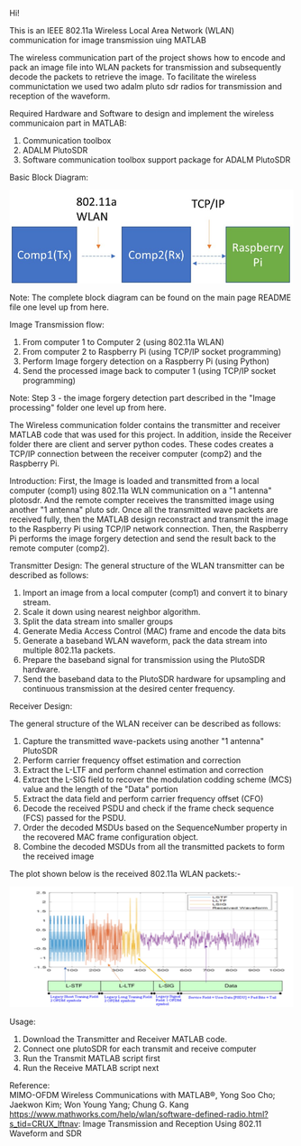 Hi!

This is an IEEE 802.11a Wireless Local Area Network (WLAN) communication for image transmission uing MATLAB

The wireless communication part of the project shows how to encode and pack an image file into WLAN packets for transmission 
and subsequently decode the packets to retrieve the image. To facilitate the wireless communictation we used two adalm pluto sdr radios for transmission 
and reception of the waveform.

Required Hardware and Software to design and implement the wireless communicaion part in MATLAB:
1. Communication toolbox
2. ADALM PlutoSDR 
3. Software communication toolbox support package for ADALM PlutoSDR


Basic Block Diagram:

![alt text](/Images/blocks.jpg)

Note: The complete block diagram can be found on the main page README file one level up from here.

Image Transmission flow:
1. From computer 1 to Computer 2 (using 802.11a WLAN)
2. From computer 2 to Raspberry Pi (using TCP/IP socket programming)
3. Perform Image forgery detection on a Raspberry Pi (using Python) 
4. Send the processed image back to computer 1 (using TCP/IP socket programming)

Note: Step 3 - the image forgery detection part described in the "Image processing" folder one level up from here. 
                

The Wireless communication folder contains the transmitter and receiver MATLAB code that was used for this project. 
In addition, inside the Receiver folder there are client and server python codes. These codes creates a TCP/IP connection between the receiver computer (comp2)
and the Raspberry Pi. 

Introduction:
First, the Image is loaded and transmitted from a local computer (comp1) using 802.11a WLN communication on a "1 antenna" plotosdr. And the remote compter receives 
the transmitted image using another "1 antenna" pluto sdr. Once all the transmitted wave packets are received fully, then the MATLAB design reconstract and transmit 
the image to the Raspberry Pi using TCP/IP network connection. Then, the Raspberry Pi performs the image forgery detection and send the result back to the remote 
computer (comp2).

Transmitter Design:
The general structure of the WLAN transmitter can be described as follows:

1. Import an image from a local computer (comp1) and convert it to binary stream.
2. Scale it down using nearest neighbor algorithm. 
3. Split the data stream into smaller groups
4. Generate Media Access Control (MAC) frame and encode the data bits
5. Generate a baseband WLAN waveform, pack the data stream into multiple 802.11a packets.
6. Prepare the baseband signal for transmission using the PlutoSDR hardware.
7. Send the baseband data to the PlutoSDR hardware for upsampling and continuous transmission at the desired center frequency.


Receiver Design:

The general structure of the WLAN receiver can be described as follows:

1. Capture the transmitted wave-packets using another "1 antenna" PlutoSDR 
2. Perform carrier frequency offset estimation and correction
3. Extract the L-LTF and perform channel estimation and correction
4. Extract the L-SIG field to recover the modulation codding scheme (MCS) value and the length of the "Data" portion
5. Extract the data field and perform carrier frequency offset (CFO)
6. Decode the received PSDU and check if the frame check sequence (FCS) passed for the PSDU.
7. Order the decoded MSDUs based on the SequenceNumber property in the recovered MAC frame configuration object.
8. Combine the decoded MSDUs from all the transmitted packets to form the received image

The plot shown below is the received 802.11a WLAN packets:- 

![alt text](/Images/packet.jpg)


Usage:
1. Download the Transmitter and Receiver MATLAB code. 
2. Connect one plutoSDR for each transmit and receive computer
3. Run the Transmit MATLAB script first 
4. Run the Receive MATLAB script next 


Reference:         
MIMO-OFDM Wireless Communications with MATLAB®, Yong Soo Cho; Jaekwon Kim; Won Young Yang; Chung G. Kang
https://www.mathworks.com/help/wlan/software-defined-radio.html?s_tid=CRUX_lftnav: Image Transmission and Reception Using 802.11 Waveform and SDR
